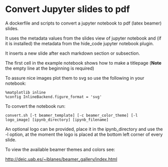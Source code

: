 # Convert Jupyter slides to pdf

A dockerfile and scripts to convert a jupyter notebook to pdf (latex beamer) slides.

It uses the metadata values from the slides view of jupyter notebook and (if it is installed)
the metadata from the hide_code jupyter notebook plugin.

It inserts a new slide after each markdown section or subsection.

The first cell in the example notebook shows how to make a titlepage
(**Note** the empty line at the beginning is required)


To assure nice images plot them to svg so use the following in your notebook:

    %matplotlib inline
    %config InlineBackend.figure_format = 'svg'

To convert the notebook run:

    convert.sh [-t beamer_template] [-c beamer_color_theme] [-l logo_image] [ipynb_directory] [ipynb_filename]

An optional logo can be provided, place it in the ipynb_directory and use the -l option,
at the moment the logo is placed at the bottom left corner of every slide.

To view the available beamer themes and colors see:

http://deic.uab.es/~iblanes/beamer_gallery/index.html
